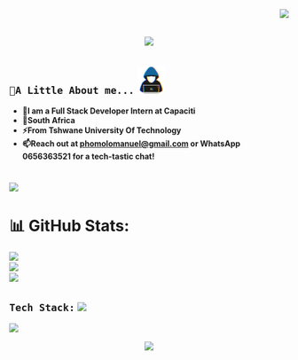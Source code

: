 <img align="right" src="https://visitor-badge.laobi.icu/badge?page_id=salesp07.salesp07" />
<h1 align="center">
    <img src="https://readme-typing-svg.herokuapp.com/?font=Righteous&size=35&center=true&vCenter=true&width=500&height=70&duration=4000&lines=Hi+There!+👋;+I'm+Phomolo+Phohu!+😄;Welcome+To+My+GitHub+⚡" />
</h1>

<!--
**Phomolopp/Phomolopp** is a ✨ _special_ ✨ repository because its `README.md` (this file) appears on your GitHub profile.

Here are some ideas to get you started:

- 🔭 I’m currently working on ...
- 🌱 I’m currently learning ...
- 👯 I’m looking to collaborate on ...
- 🤔 I’m looking for help with ...
- 💬 Ask me about ...
- 📫 How to reach me: ...
- 😄 Pronouns: ...
- ⚡ Fun fact: ...
-->
## <b>`🌱A Little About me...`</b> <picture><img src = "https://github.com/0xAbdulKhalid/0xAbdulKhalid/raw/main/assets/mdImages/about_me.gif" width = 50px></picture>
- **🔭I am a  Full Stack Developer Intern at Capaciti**
- **🌱South Africa**
- **⚡From Tshwane University Of Technology**
- **📫Reach out at phomolomanuel@gmail.com or WhatsApp 0656363521 for a tech-tastic chat!**

#
![](https://img.freepik.com/premium-photo/3d-guy-sitting-laptop-generative-ai_384720-2624.jpg?w=826)



# 📊 GitHub Stats:
![](https://github-readme-stats.vercel.app/api?username=Phomolopp&theme=dark&hide_border=false&include_all_commits=false&count_private=false)<br/>
![](https://github-readme-streak-stats.herokuapp.com/?user=Phomolopp&theme=dark&hide_border=false)<br/>
![](https://github-readme-stats.vercel.app/api/top-langs/?username=Phomolopp&theme=dark&hide_border=false&include_all_commits=false&count_private=false&layout=compact)






## <b> `Tech Stack:`  </b><img src="https://media2.giphy.com/media/QssGEmpkyEOhBCb7e1/giphy.gif?cid=ecf05e47a0n3gi1bfqntqmob8g9aid1oyj2wr3ds3mg700bl&rid=giphy.gif" width ="30">
<p align="left">
  <a href="https://skillicons.dev">
    <img src="https://skillicons.dev/icons?i=python,js,java,react,html,css,mongodb,php,nodejs,django,mysql,docker,firebase,git,linux,networking,Kubernetes&perline=13" />
  </a>
</p>




<div id="header" align="center">
  <img src="https://media0.giphy.com/media/v1.Y2lkPTc5MGI3NjExazVoOWttb3U1c2JvcWYyODJ6ZTd5cHJiZzEzb2R5cXViMWhoMDczZCZlcD12MV9pbnRlcm5hbF9naWZfYnlfaWQmY3Q9Zw/CcwLAV11cALh3OuEJ5/giphy.gif" />
</div>
